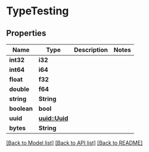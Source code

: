 # TypeTesting

## Properties

Name | Type | Description | Notes
------------ | ------------- | ------------- | -------------
**int32** | **i32** |  | 
**int64** | **i64** |  | 
**float** | **f32** |  | 
**double** | **f64** |  | 
**string** | **String** |  | 
**boolean** | **bool** |  | 
**uuid** | [**uuid::Uuid**](uuid::Uuid.md) |  | 
**bytes** | **String** |  | 

[[Back to Model list]](../README.md#documentation-for-models) [[Back to API list]](../README.md#documentation-for-api-endpoints) [[Back to README]](../README.md)


